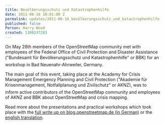 ```yaml
---
title: Bevölkerungsschutz und Katastrophenhilfe
date: 2011-06-16 18:01:00 Z
permalink: updates/2011-06-16_bevölkerungsschutz_und_katastrophenhilfe
published: false
Person: Harry Wood
created: 1308247283
---
```


<p>On May 28th members of the OpenStreetMap community met with employees of the Federal Office of Civil Protection and Disaster Assistance ("Bundesamt für Bevölkerungsschutz und Katastrophenhilfe" or BBK) for an workshop in Bad Neuenahr-Ahrweiler, Germany.</p><p>The main goal of this event, taking place at the Academy for Crisis Management Emergency Planning and Civil Protection ("Akademie für Krisenmanagement, Notfallplanung und Zivilschutz" or AKNZ), was to inform active contributors of the OpenStreetMap community and employees of AKNZ and BBK about OpenStreetMap and crisis mapping.</p><p>Read more about the presentations and practical workshops which took place with the <a href="http://blog.openstreetmap.de/2011/06/openstreetmap-trifft-akademie-fur-krisenmanagement-notfallplanung-und-zivilschutz-2/">full write up on blog.openstreetmap.de (in German)</a> or the <a href="http://neis-one.org/2011/06/osm-akn/">english translation</a>.</p>
